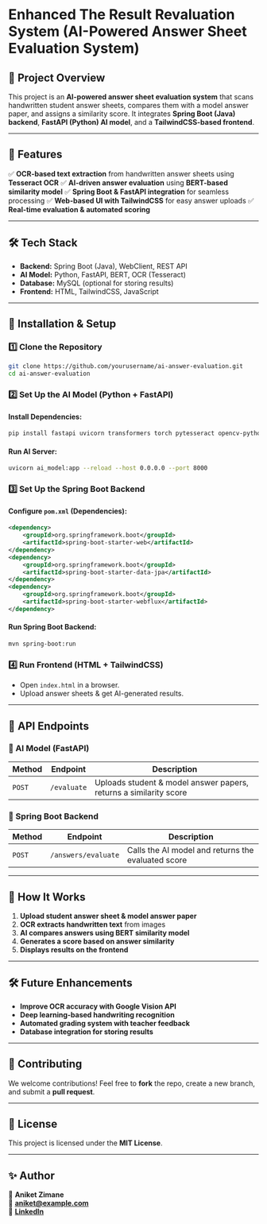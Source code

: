 # Enhanced The Result Revaluation System (AI-Powered Answer Sheet Evaluation System)

## 📌 Project Overview
This project is an **AI-powered answer sheet evaluation system** that scans handwritten student answer sheets, compares them with a model answer paper, and assigns a similarity score. It integrates **Spring Boot (Java) backend**, **FastAPI (Python) AI model**, and a **TailwindCSS-based frontend**.

---

## 🎯 Features
✅ **OCR-based text extraction** from handwritten answer sheets using **Tesseract OCR**
✅ **AI-driven answer evaluation** using **BERT-based similarity model**
✅ **Spring Boot & FastAPI integration** for seamless processing
✅ **Web-based UI with TailwindCSS** for easy answer uploads
✅ **Real-time evaluation & automated scoring**

---

## 🛠 Tech Stack
- **Backend:** Spring Boot (Java), WebClient, REST API
- **AI Model:** Python, FastAPI, BERT, OCR (Tesseract)
- **Database:** MySQL (optional for storing results)
- **Frontend:** HTML, TailwindCSS, JavaScript

---

## 🚀 Installation & Setup
### **1️⃣ Clone the Repository**
```bash
git clone https://github.com/yourusername/ai-answer-evaluation.git
cd ai-answer-evaluation
```

### **2️⃣ Set Up the AI Model (Python + FastAPI)**
#### **Install Dependencies:**
```bash
pip install fastapi uvicorn transformers torch pytesseract opencv-python scikit-learn numpy
```

#### **Run AI Server:**
```bash
uvicorn ai_model:app --reload --host 0.0.0.0 --port 8000
```

### **3️⃣ Set Up the Spring Boot Backend**
#### **Configure `pom.xml` (Dependencies):**
```xml
<dependency>
    <groupId>org.springframework.boot</groupId>
    <artifactId>spring-boot-starter-web</artifactId>
</dependency>
<dependency>
    <groupId>org.springframework.boot</groupId>
    <artifactId>spring-boot-starter-data-jpa</artifactId>
</dependency>
<dependency>
    <groupId>org.springframework.boot</groupId>
    <artifactId>spring-boot-starter-webflux</artifactId>
</dependency>
```

#### **Run Spring Boot Backend:**
```bash
mvn spring-boot:run
```

### **4️⃣ Run Frontend (HTML + TailwindCSS)**
- Open `index.html` in a browser.
- Upload answer sheets & get AI-generated results.

---

## 📌 API Endpoints
### **🔹 AI Model (FastAPI)**
| Method | Endpoint | Description |
|--------|---------|-------------|
| `POST` | `/evaluate` | Uploads student & model answer papers, returns a similarity score |

### **🔹 Spring Boot Backend**
| Method | Endpoint | Description |
|--------|---------|-------------|
| `POST` | `/answers/evaluate` | Calls the AI model and returns the evaluated score |

---

## 🎯 How It Works
1. **Upload student answer sheet & model answer paper**
2. **OCR extracts handwritten text** from images
3. **AI compares answers using BERT similarity model**
4. **Generates a score based on answer similarity**
5. **Displays results on the frontend**

---

## 🛠 Future Enhancements
- **Improve OCR accuracy with Google Vision API**
- **Deep learning-based handwriting recognition**
- **Automated grading system with teacher feedback**
- **Database integration for storing results**

---

## 🤝 Contributing
We welcome contributions! Feel free to **fork** the repo, create a new branch, and submit a **pull request**.

---

## 📜 License
This project is licensed under the **MIT License**.

---

## ✨ Author
👤 **Aniket Zimane**  
📧 **aniket@example.com**  
🔗 **[LinkedIn](https://linkedin.com/in/aniket-zimane)**  

